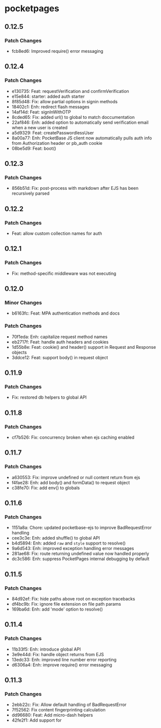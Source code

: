 # pocketpages

## 0.12.5

### Patch Changes

- fcb8ed6: Improved require() error messaging

## 0.12.4

### Patch Changes

- e130735: Feat: requestVerification and confirmVerification
- e15e844: starter: added auth starter
- 8f85d48: Fix: allow partial options in signin methods
- 18402c1: Enh: redirect flash messages
- 14af14d: Feat: signInWithOTP
- 8cded65: Fix: added url() to global to match doccumentation
- 22af846: Enh: added option to automatically send verification email when a new user is created
- a5d9329: Feat: createPasswordlessUser
- 8a00a77: Enh: PocketBase JS client now automatically pulls auth info from Authorization header or pb_auth cookie
- 08be5d9: Feat: boot()

## 0.12.3

### Patch Changes

- 856b51d: Fix: post-process with markdown after EJS has been recursively parsed

## 0.12.2

### Patch Changes

- Feat: allow custom collection names for auth

## 0.12.1

### Patch Changes

- Fix: method-specific middleware was not executing

## 0.12.0

### Minor Changes

- b6163fc: Feat: MPA authentication methods and docs

### Patch Changes

- 70f1eda: Enh: capitalize request method names
- eb2717f: Feat: handle auth headers and cookies
- 1d55b8e: Feat: cookie() and header() support in Request and Response objects
- 3ddce12: Feat: support body() in request object

## 0.11.9

### Patch Changes

- Fix: restored db helpers to global API

## 0.11.8

### Patch Changes

- cf7b526: Fix: concurrency broken when ejs caching enabled

## 0.11.7

### Patch Changes

- a630553: Fix: improve undefined or null content return from ejs
- f4fae28: Enh: add body() and formData() to request object
- c38fe70: Fix: add env() to globals

## 0.11.6

### Patch Changes

- 1151a8a: Chore: updated pocketbase-ejs to improve BadRequestError handling
- cee3c3e: Enh: added shuffle() to global API
- b4d5894: Enh: added `raw` and `style` support to resolve()
- 9a6d543: Enh: improved exception handling error messages
- 281ae68: Fix: route returning undefined value now handled properly
- dc3c586: Enh: suppress PocketPages internal debugging by default

## 0.11.5

### Patch Changes

- 84d92ef: Fix: hide paths above root on exception tracebacks
- df4bc9b: Fix: ignore file extension on file path params
- 169ba6d: Enh: add 'mode' option to resolve()

## 0.11.4

### Patch Changes

- 11b33f5: Enh: introduce global API
- 3e9e44d: Fix: handle object returns from EJS
- 13edc33: Enh: improved line number error reporting
- d6306a4: Enh: improve require() error messaging

## 0.11.3

### Patch Changes

- 2ebb22c: Fix: Allow default handling of BadRequestError
- 7f52562: Fix content fingerprinting calculation
- dd96680: Feat: Add micro-dash helpers
- 42fe2f1: Add support for <script server> notation
- 3b680b5: Renamed require() to resolve()

## 0.11.2

### Patch Changes

- 939b761: Enh: params now support querystring values
- 624348e: Add support for auth, headers, and cookies
- 2b61021: Fix: bootstrap sequence
- 6e4d7ab: Fix: calculate asset fingerprints based on file contents

## 0.11.1

### Patch Changes

- Include dist directory

## 0.11.0

### Minor Changes

- Major refactoring

## 0.10.0

### Minor Changes

- PocketBase >= v0.23.0 now required.

## 0.9.6

### Patch Changes

- Remove /api and /\_ restriction

## 0.9.5

### Patch Changes

- Update starters with new install instructions

## 0.9.4

### Patch Changes

- htmx starter kit update, fixes, and docs

## 0.9.3

### Patch Changes

- Add mvp.css starter kit

## 0.9.2

### Patch Changes

- ac6674f: Docs: vscode starter kit
- 22b3e1c: Added htmx starter kit

## 0.9.1

### Patch Changes

- Added vscode starter kit

## 0.9.0

### Minor Changes

- Added support for Markdown frontmatter
- d0923d5: Introduced `slots` object for managing multiple layout slots
- d2fd7b5: Added meta() function

### Patch Changes

- 665c6b5: Starter kit fixes

## 0.8.2

### Patch Changes

- Updated starter kits

## 0.8.1

### Patch Changes

- Added starters to npm package

## 0.8.0

### Minor Changes

- Adjusted installation process

### Patch Changes

- Refreshed minimal starter project
- Minor bug fixes

## 0.7.0

### Minor Changes

- 31baf24: Enh: Added url() parser to context
- 31baf24: Enh: asset() resolver to add cache busting when $app.isDev()

### Patch Changes

- Enh: Markdown images now use apply() for cache busting

## 0.6.0

### Minor Changes

- 699aa06: Added support for +middleware.js
- b58a02b: Migrated to pocodex
- Doc updates for 0.5.0

### Patch Changes

- 699aa06: Swapped out deprecated $app.cache()
- ea831b0: Docs: added Gmail speedrun
- dc89a4c: Implement EJS caching using $app.cache()
- dc89a4c: Fix: UTF-8 support in template engine
- ea831b0: Docs: updated SES speedrun

## 0.5.1

### Patch Changes

- 96dc569: Fixed index.md location
- 96dc569: Fix: write initial index.md to pb_hooks/pages instead of just pages
- 96dc569: Fix: throw error of pages/ doesn't exist
- 96dc569: Fix: serve static file if exists

## 0.5.0

### Minor Changes

- 2c63a44: Migrated to pocodex plugin

## 0.4.2

### Patch Changes

- Added daisyui-docs starter kit

## 0.4.1

### Patch Changes

- 1c7f643: Fix: fs-extra/esm import

## 0.4.0

### Minor Changes

- 0fb14db: Add one time password (OTP) support and CLI `login` command
- 0fb14db: Added support for POCKETPAGES_HOME and POCKETPAGES_MOTHERSHIP_URL env vars
- 0fb14db: Added support for local settings storage (such as auth token)

### Patch Changes

- 0fb14db: Now using @inquirer/prompts

## 0.3.2

### Patch Changes

- c0b4178: Fix: degit command missing :D

## 0.3.1

### Patch Changes

- b840e84: Added logo
- b840e84: Fix: root page redirect loop
- b840e84: Updated homepage

## 0.3.0

### Minor Changes

- 6f82288: Added ability to only use the EJS preprocessor for specific file types (default .md and .ejs)

### Patch Changes

- 6f82288: Docs: Added Amazon SES SMTP speedrun
- 6f82288: Imroved log formatting
- 6f82288: Added support for +config.js in root
- 6f82288: Docs: added +config.js section
- 6f82288: Fix: redirect to / suffix if hitting index handler
- b27b11a: Speedrun: One-Time Passwords
- c9e2fb4: Added ca-certificates to Dockerfiles (needed for SMTP sending)
- 6f82288: Fixed static file serving bugs
- 6f82288: Enh: issue warning when loading from ./lib instead of npm package
- b27b11a: Cosmetic fixes

## 0.2.0

### Minor Changes

- 18450fb: Added `degit` command for better template support

### Patch Changes

- 18450fb: Doc fixes for starter kits
- 18450fb: Fixed `new` command where manual names weren't properly parsed
- 18450fb: Docs for custom domains
- 18450fb: Refactored starter kits & docs

## 0.1.1

### Patch Changes

- 323aaa3: Fixed bun compat in minimal and daisy starters and updated pocketpages dep

## 0.1.0

### Patch Changes

- df482a4: Fix doc site and starter kit to include bootstrap files
- 1a416fe: Added `pocketbase` support in package.json for version locking
- 1a416fe: Added `init` command
- Migrated to gobot-pocketbase
- df482a4: Copy to clipboard button touch device updates
- df482a4: Fix installation instructions
- 1a416fe: Added `serve` command
- 1a416fe: Added `version` command
- df482a4: Update home screen
- 1a416fe: Removed `dev` command in favor of `serve` command

## 0.0.5-rc.0

### Patch Changes

- df482a4: Fix doc site and starter kit to include bootstrap files
- 1a416fe: Added `pocketbase` support in package.json for version locking
- 1a416fe: Added `init` command
- df482a4: Copy to clipboard button touch device updates
- df482a4: Fix installation instructions
- 1a416fe: Added `serve` command
- 1a416fe: Added `version` command
- df482a4: Update home screen
- 1a416fe: Removed `dev` command in favor of `serve` command
